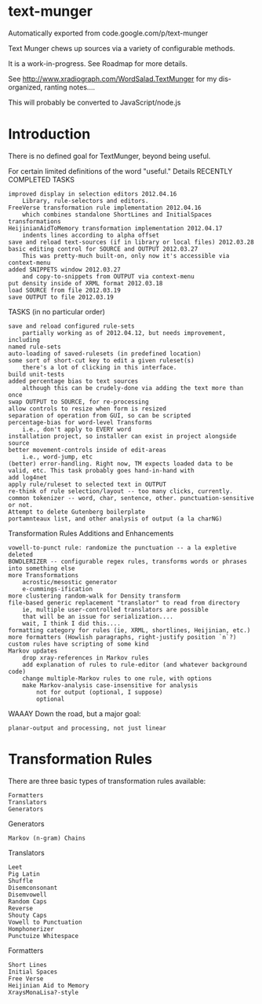 # text-munger
Automatically exported from code.google.com/p/text-munger

Text Munger chews up sources via a variety of configurable methods.

It is a work-in-progress. See Roadmap for more details.

See http://www.xradiograph.com/WordSalad.TextMunger for my dis-organized, ranting notes.... 

This will probably be converted to JavaScript/node.js

# Introduction

There is no defined goal for TextMunger, beyond being useful.

For certain limited definitions of the word "useful."
Details
RECENTLY COMPLETED TASKS

    improved display in selection editors 2012.04.16
        Library, rule-selectors and editors. 
    FreeVerse transformation rule implementation 2012.04.16
        which combines standalone ShortLines and InitialSpaces transformations 
    HeijinianAidToMemory transformation implementation 2012.04.17
        indents lines according to alpha offset 
    save and reload text-sources (if in library or local files) 2012.03.28
    basic editing control for SOURCE and OUTPUT 2012.03.27
        This was pretty-much built-on, only now it's accessible via context-menu 
    added SNIPPETS window 2012.03.27
        and copy-to-snippets from OUTPUT via context-menu 
    put density inside of XRML format 2012.03.18
    load SOURCE from file 2012.03.19
    save OUTPUT to file 2012.03.19 

TASKS (in no particular order)

    save and reload configured rule-sets
        partially working as of 2012.04.12, but needs improvement, including 
    named rule-sets
    auto-loading of saved-rulesets (in predefined location)
    some sort of short-cut key to edit a given ruleset(s)
        there's a lot of clicking in this interface. 
    build unit-tests
    added percentage bias to text sources
        although this can be crudely-done via adding the text more than once 
    swap OUTPUT to SOURCE, for re-processing
    allow controls to resize when form is resized
    separation of operation from GUI, so can be scripted
    percentage-bias for word-level Transforms
        i.e., don't apply to EVERY word 
    installation project, so installer can exist in project alongside source
    better movement-controls inside of edit-areas
        i.e., word-jump, etc 
    (better) error-handling. Right now, TM expects loaded data to be valid, etc. This task probably goes hand-in-hand with
    add log4net
    apply rule/ruleset to selected text in OUTPUT
    re-think of rule selection/layout -- too many clicks, currently.
    common tokenizer -- word, char, sentence, other. punctuation-sensitive or not.
    Attempt to delete Gutenberg boilerplate
    portamnteaux list, and other analysis of output (a la charNG) 

Transformation Rules Additions and Enhancements

    vowell-to-punct rule: randomize the punctuation -- a la expletive deleted
    BOWDLERIZER -- configurable regex rules, transforms words or phrases into something else
    more Transformations
        acrostic/mesostic generator
        e-cummings-ification 
    more clustering random-walk for Density transform
    file-based generic replacement "translator" to read from directory
        ie, multiple user-controlled translators are possible
        that will be an issue for serialization....
        wait, I think I did this.... 
    formatting category for rules (ie, XRML, shortlines, Heijinian, etc.)
    more formatters (Howlish paragraphs, right-justify position `n`?)
    custom rules have scripting of some kind
    Markov updates
        drop xray-references in Markov rules
        add explanation of rules to rule-editor (and whatever background code)
        change multiple-Markov rules to one rule, with options
        make Markov-analysis case-insensitive for analysis
            not for output (optional, I suppose)
            optional 

WAAAY Down the road, but a major goal:

    planar-output and processing, not just linear 


# Transformation Rules

There are three basic types of transformation rules available:

    Formatters
    Translators
    Generators 

Generators

    Markov (n-gram) Chains 

Translators

    Leet
    Pig Latin
    Shuffle
    Disemconsonant
    Disemvowell
    Random Caps
    Reverse
    Shouty Caps
    Vowell to Punctuation
    Homphonerizer
    Punctuize Whitespace 

Formatters

    Short Lines
    Initial Spaces
    Free Verse
    Heijinian Aid to Memory
    XraysMonaLisa?-style 




